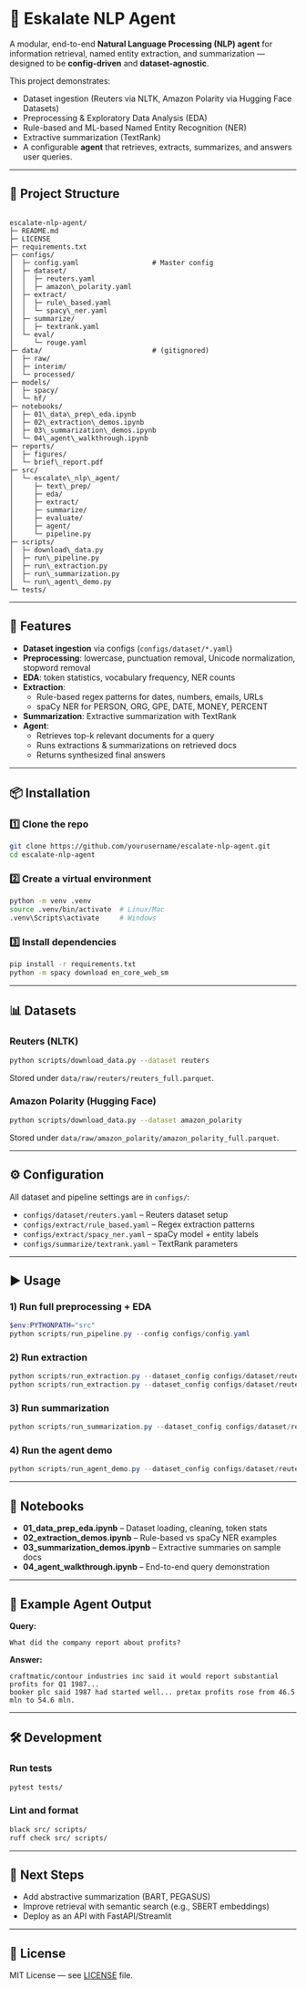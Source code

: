 
# 🚀 Eskalate NLP Agent

A modular, end-to-end **Natural Language Processing (NLP) agent** for information retrieval, named entity extraction, and summarization — designed to be **config-driven** and **dataset-agnostic**.

This project demonstrates:
- Dataset ingestion (Reuters via NLTK, Amazon Polarity via Hugging Face Datasets)
- Preprocessing & Exploratory Data Analysis (EDA)
- Rule-based and ML-based Named Entity Recognition (NER)
- Extractive summarization (TextRank)
- A configurable **agent** that retrieves, extracts, summarizes, and answers user queries.

---

## 📂 Project Structure

```

escalate-nlp-agent/
├─ README.md
├─ LICENSE
├─ requirements.txt
├─ configs/
│  ├─ config.yaml                  # Master config
│  ├─ dataset/
│  │  ├─ reuters.yaml
│  │  ├─ amazon\_polarity.yaml
│  ├─ extract/
│  │  ├─ rule\_based.yaml
│  │  └─ spacy\_ner.yaml
│  ├─ summarize/
│  │  ├─ textrank.yaml
│  └─ eval/
│     └─ rouge.yaml
├─ data/                           # (gitignored)
│  ├─ raw/
│  ├─ interim/
│  └─ processed/
├─ models/
│  ├─ spacy/
│  └─ hf/
├─ notebooks/
│  ├─ 01\_data\_prep\_eda.ipynb
│  ├─ 02\_extraction\_demos.ipynb
│  ├─ 03\_summarization\_demos.ipynb
│  └─ 04\_agent\_walkthrough.ipynb
├─ reports/
│  ├─ figures/
│  └─ brief\_report.pdf
├─ src/
│  └─ escalate\_nlp\_agent/
│     ├─ text\_prep/
│     ├─ eda/
│     ├─ extract/
│     ├─ summarize/
│     ├─ evaluate/
│     ├─ agent/
│     └─ pipeline.py
├─ scripts/
│  ├─ download\_data.py
│  ├─ run\_pipeline.py
│  ├─ run\_extraction.py
│  ├─ run\_summarization.py
│  └─ run\_agent\_demo.py
└─ tests/

````

---

## 🧠 Features

- **Dataset ingestion** via configs (`configs/dataset/*.yaml`)
- **Preprocessing**: lowercase, punctuation removal, Unicode normalization, stopword removal
- **EDA**: token statistics, vocabulary frequency, NER counts
- **Extraction**:
  - Rule-based regex patterns for dates, numbers, emails, URLs
  - spaCy NER for PERSON, ORG, GPE, DATE, MONEY, PERCENT
- **Summarization**: Extractive summarization with TextRank
- **Agent**:
  - Retrieves top-k relevant documents for a query
  - Runs extractions & summarizations on retrieved docs
  - Returns synthesized final answers

---

## 📦 Installation

### 1️⃣ Clone the repo
```bash
git clone https://github.com/yourusername/escalate-nlp-agent.git
cd escalate-nlp-agent
````

### 2️⃣ Create a virtual environment

```bash
python -m venv .venv
source .venv/bin/activate  # Linux/Mac
.venv\Scripts\activate     # Windows
```

### 3️⃣ Install dependencies

```bash
pip install -r requirements.txt
python -m spacy download en_core_web_sm
```

---

## 📊 Datasets

### Reuters (NLTK)

```bash
python scripts/download_data.py --dataset reuters
```

Stored under `data/raw/reuters/reuters_full.parquet`.

### Amazon Polarity (Hugging Face)

```bash
python scripts/download_data.py --dataset amazon_polarity
```

Stored under `data/raw/amazon_polarity/amazon_polarity_full.parquet`.

---

## ⚙️ Configuration

All dataset and pipeline settings are in `configs/`:

* `configs/dataset/reuters.yaml` – Reuters dataset setup
* `configs/extract/rule_based.yaml` – Regex extraction patterns
* `configs/extract/spacy_ner.yaml` – spaCy model + entity labels
* `configs/summarize/textrank.yaml` – TextRank parameters

---

## ▶️ Usage

### 1) Run full preprocessing + EDA

```powershell
$env:PYTHONPATH="src"
python scripts/run_pipeline.py --config configs/config.yaml
```

### 2) Run extraction

```powershell
python scripts/run_extraction.py --dataset_config configs/dataset/reuters.yaml --extract_config configs/extract/rule_based.yaml
python scripts/run_extraction.py --dataset_config configs/dataset/reuters.yaml --extract_config configs/extract/spacy_ner.yaml
```

### 3) Run summarization

```powershell
python scripts/run_summarization.py --dataset_config configs/dataset/reuters.yaml --summarize_config configs/summarize/textrank.yaml
```

### 4) Run the agent demo

```powershell
python scripts/run_agent_demo.py --dataset_config configs/dataset/reuters.yaml --agent_config configs/agent/news_aggregator.yaml --query "What did the company report about profits?"
```

---

## 📓 Notebooks

* **01\_data\_prep\_eda.ipynb** – Dataset loading, cleaning, token stats
* **02\_extraction\_demos.ipynb** – Rule-based vs spaCy NER examples
* **03\_summarization\_demos.ipynb** – Extractive summaries on sample docs
* **04\_agent\_walkthrough.ipynb** – End-to-end query demonstration

---

## 📄 Example Agent Output

**Query:**

```
What did the company report about profits?
```

**Answer:**

```
craftmatic/contour industries inc said it would report substantial profits for Q1 1987...
booker plc said 1987 had started well... pretax profits rose from 46.5 mln to 54.6 mln.
```

---

## 🛠 Development

### Run tests

```bash
pytest tests/
```

### Lint and format

```bash
black src/ scripts/
ruff check src/ scripts/
```

---

## 🔮 Next Steps

* Add abstractive summarization (BART, PEGASUS)
* Improve retrieval with semantic search (e.g., SBERT embeddings)
* Deploy as an API with FastAPI/Streamlit

---

## 📜 License

MIT License — see [LICENSE](LICENSE) file.
